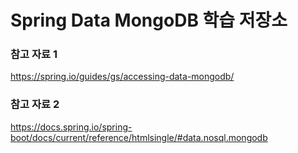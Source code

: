 # Spring Data MongoDB 학습 저장소 
### 참고 자료 1 
https://spring.io/guides/gs/accessing-data-mongodb/


### 참고 자료 2 
https://docs.spring.io/spring-boot/docs/current/reference/htmlsingle/#data.nosql.mongodb
